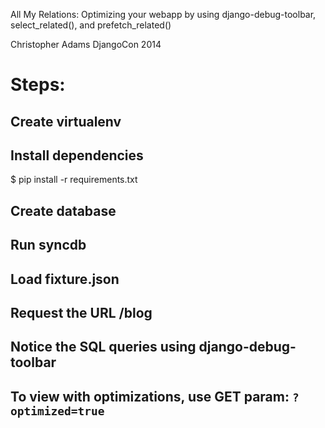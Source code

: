 All My Relations: Optimizing your webapp by using django-debug-toolbar, select_related(), and prefetch_related()

Christopher Adams
DjangoCon 2014

# Steps:
## Create virtualenv
## Install dependencies
  $ pip install -r requirements.txt
## Create database
## Run syncdb
## Load fixture.json
## Request the URL /blog
## Notice the SQL queries using django-debug-toolbar
## To view with optimizations, use GET param: `?optimized=true`
